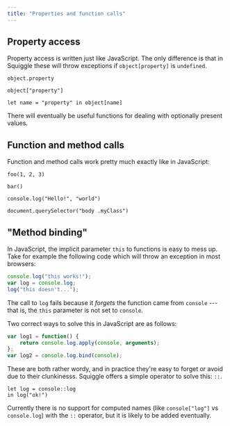 ```yaml
---
title: "Properties and function calls"
---
```


## Property access

Property access is written just like JavaScript. The only difference is that in
Squiggle these will throw exceptions if `object[property]` is `undefined`.

```squiggle
object.property

object["property"]

let name = "property" in object[name]
```

There will eventually be useful functions for dealing with optionally present
values.

## Function and method calls

Function and method calls work pretty much exactly like in JavaScript:

```squiggle
foo(1, 2, 3)

bar()

console.log("Hello!", "world")

document.querySelector("body .myClass")
```

## "Method binding"

In JavaScript, the implicit parameter `this` to functions is easy to mess up.
Take for example the following code which will throw an exception in most
browsers:

```javascript
console.log("this works!");
var log = console.log;
log("this doesn't...");
```

The call to `log` fails because it *forgets* the function came from `console`
--- that is, the `this` parameter is not set to `console`.

Two correct ways to solve this in JavaScript are as follows:

```javascript
var log1 = function() {
    return console.log.apply(console, arguments);
};
var log2 = console.log.bind(console);
```

These are both rather wordy, and in practice they're easy to forget or avoid due
to their clunkinesss. Squiggle offers a simple operator to solve this: `::`.

```squiggle
let log = console::log
in log("ok!")
```

Currently there is no support for computed names (like `console["log"]` vs
`console.log`) with the `::` operator, but it is likely to be added eventually.
